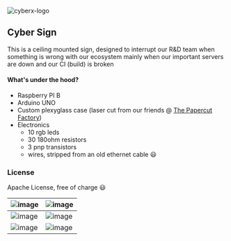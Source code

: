 ![cyberx-logo](https://user-images.githubusercontent.com/26201360/49066226-1c77e300-f229-11e8-9b90-97126f70a5bd.png)


## Cyber Sign

This is a ceiling mounted sign, designed to interrupt our R&D team when something is wrong with our ecosystem mainly when our important servers are down and our CI (build) is broken


#### What's under the hood?
- Raspberry PI B 
- Arduino UNO
- Custom plexyglass case (laser cut from our friends @ [The Papercut Factory](http://papercut.co.il/))
- Electronics
  - 10 rgb leds
  - 30  180ohm resistors
  - 3 pnp transistors 
  - wires, stripped from an old ethernet cable :smiley:



### License
Apache License, free of charge :smiley: 



![image](https://cloud.githubusercontent.com/assets/1287098/11762534/b8d63c14-a0f2-11e5-9453-a7331f22eddd.png)  | ![image](https://cloud.githubusercontent.com/assets/1287098/11762522/2e673dbc-a0f2-11e5-96be-1b4500af5a12.png)
------------- | -------------
![image](https://cloud.githubusercontent.com/assets/1287098/11762570/907a7752-a0f3-11e5-9fcb-a416f1b42e7c.png) | ![image](https://cloud.githubusercontent.com/assets/1287098/11762553/54abc730-a0f3-11e5-96f0-f2a2c16d745e.png)
![image](https://cloud.githubusercontent.com/assets/1287098/11793262/37556d28-a2b3-11e5-9f29-2e4f20352aea.png) | ![image](https://cloud.githubusercontent.com/assets/1287098/11793292/5dd3357a-a2b3-11e5-8ef3-ffd11a64e54d.png)





